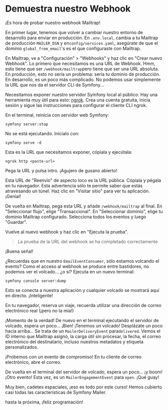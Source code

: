 # Demuestra nuestro Webhook

¡Es hora de probar nuestro webhook Mailtrap!

En primer lugar, tenemos que volver a cambiar nuestro entorno de desarrollo para enviar en producción. En `.env.local`, cambia a tu Mailtrap de producción `MAILER_DSN` y en`config/services.yaml`, asegúrate de que el dominio `global_from_email`'s es el que configuraste con Mailtrap.

En Mailtrap, ve a "Configuración" > "Webhooks" y haz clic en "Crear nuevo Webhook". Lo primero que necesitamos es una URL de Webhook. Hmm, esto tiene que ser `/webhook/mailtrap`pero tiene que ser una URL absoluta. En producción, esto no sería un problema: sería tu dominio de producción. En desarrollo, es un poco más complicado. No podemos usar simplemente la URL que nos da el servidor CLI de Symfony...

Necesitamos exponer nuestro servidor Symfony local al público. Hay una herramienta muy útil para esto: [ngrok](https://ngrok.com/). Crea una cuenta gratuita, inicia sesión y sigue las instrucciones para configurar el cliente CLI ngrok.

En el terminal, reinicia con servidor web Symfony:

```terminal
symfony server:stop
```

No se está ejecutando. Inícialo con:

```terminal
symfony serve -d
```

Esta es la URL que necesitamos exponer, cópiala y ejecútala:

```terminal
ngrok http <paste-url>
```

Pega la URL y pulsa intro. ¡Agujero de gusano abierto!

Esta URL de "Reenvío" de aspecto loco es la URL pública. Cópiala y pégala en tu navegador. Esta advertencia sólo te permite saber que estás atravesando un túnel. Haz clic en "Visitar sitio" para ver tu aplicación. ¡Genial!

De vuelta en Mailtrap, pega esta URL y añade `/webhook/mailtrap` al final. En "Seleccionar flujo", elige "Transaccional". En "Seleccionar dominio", elige tu dominio Mailtrap configurado. Selecciona todos los eventos y luego "Guardar".

Vuelve al nuevo webhook y haz clic en "Ejecuta la prueba".

> La prueba de la URL del webhook se ha completado correctamente

¡Buena señal!

¿Recuerdas que en nuestro `EmailEventConsumer`, sólo estamos volcando el evento? Como el acceso al webhook se produce entre bastidores, no podemos ver el volcado... ¿o sí? Ejecuta en un nuevo terminal:

```terminal
symfony console server:dump
```

Esto se conecta a nuestra aplicación y cualquier volcado se mostrará aquí en directo. ¡Inteligente!

En tu navegador, reserva un viaje, recuerda utilizar una dirección de correo electrónico real (¡pero no la mía!)

¡Momento de la verdad! De nuevo en el terminal ejecutando el servidor de volcado, espera un poco... ¡Bien! ¡Tenemos un volcado! Desplázate un poco hacia arriba... Se trata de un `MailerDeliveryEvent` para`delivered`. Vemos el ID interno que Mailtrap asignó, la carga útil sin procesar, la fecha, el correo electrónico del destinatario, incluso nuestros metadatos y etiqueta personalizados.

¡Probemos con un evento de compromiso! En tu cliente de correo electrónico, abre el correo.

De vuelta en el terminal del servidor de volcado, espera un poco... ¡y boom! ¡Otro evento! Esta vez, es un `MailerEngagementEvent` para `open`. ¡Qué guay!

Muy bien, cadetes espaciales, ¡eso es todo por este curso! Hemos cubierto casi todas las características de Symfony Mailer.

hasta la próxima, ¡feliz programación!
